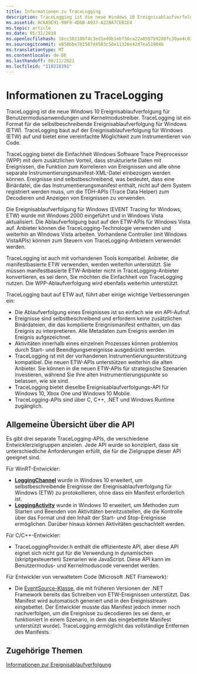 ```yaml
---
title: Informationen zu TraceLogging
description: TraceLogging ist die neue Windows 10 Ereignisablaufverfolgung für Benutzermodusanwendungen und Kernelmodustreiber.
ms.assetid: 8C6A9E91-98F9-4D6B-A937-A22BA7CEB1E4
ms.topic: article
ms.date: 05/31/2018
ms.openlocfilehash: 16cc38210bf4c3ed1ed0b1ebf56ca22a0597b9288fc30ae4c0231d5317465644
ms.sourcegitcommit: e858bbe701567d4583c50a11326e42d7ea51804b
ms.translationtype: MT
ms.contentlocale: de-DE
ms.lasthandoff: 08/11/2021
ms.locfileid: "118218391"
---
```

# <a name="about-tracelogging"></a>Informationen zu TraceLogging

TraceLogging ist die neue Windows 10 Ereignisablaufverfolgung für Benutzermodusanwendungen und Kernelmodustreiber. TraceLogging ist ein Format für die selbstbeschreibende Ereignisablaufverfolgung für Windows (ETW). TraceLogging baut auf der Ereignisablaufverfolgung für Windows (ETW) auf und bietet eine vereinfachte Möglichkeit zum Instrumentieren von Code.

TraceLogging bietet die Einfachheit Windows Software Trace Preprocessor (WPP) mit dem zusätzlichen Vorteil, dass strukturierte Daten mit Ereignissen, die Funktion zum Korrelieren von Ereignissen und alle ohne separate Instrumentierungsmanifest-XML-Datei einbezogen werden können. Ereignisse sind selbstbeschreibend, was bedeutet, dass eine Binärdatei, die das Instrumentierungsmanifest enthält, nicht auf dem System registriert werden muss, um die TDH-APIs (Trace Data Helper) zum Decodieren und Anzeigen von Ereignissen zu verwenden.

Die Ereignisablaufverfolgung für Windows (EVENT Tracing for Windows, ETW) wurde mit Windows 2000 eingeführt und in Windows Vista aktualisiert. Die Ablaufverfolgung baut auf den ETW-APIs für Windows Vista auf. Anbieter können die TraceLogging-Technologie verwenden und weiterhin an Windows Vista arbeiten. Vorhandene Controller (mit Windows VistaAPIs) können zum Steuern von TraceLogging-Anbietern verwendet werden.

TraceLogging ist auch mit vorhandenen Tools kompatibel. Anbieter, die manifestbasierte ETW verwenden, werden weiterhin unterstützt. Sie müssen manifestbasierte ETW-Anbieter nicht in TraceLogging-Anbieter konvertieren, es sei denn, Sie möchten die Einfachheit von TraceLogging nutzen. Die WPP-Ablaufverfolgung wird ebenfalls weiterhin unterstützt.

TraceLogging baut auf ETW auf, führt aber einige wichtige Verbesserungen ein:

-   Die Ablaufverfolgung eines Ereignisses ist so einfach wie ein API-Aufruf.
-   Ereignisse sind selbstbeschreibend und erfordern keine zusätzlichen Binärdateien, die das kompilierte Ereignismanifest enthalten, um das Ereignis zu interpretieren. Alle Metadaten zum Ereignis werden im Ereignis aufgezeichnet.
-   Aktivitäten innerhalb eines einzelnen Prozesses können problemlos durch Start- und Beendigungsereignisse ausgedrückt werden.
-   TraceLogging ist mit der vorhandenen Instrumentierungsunterstützung kompatibel. Die neuen ETW-APIs unterstützen weiterhin die alten Anbieter. Sie können in die neuen ETW-APIs für strategische Szenarien investieren, während Sie Ihre alten Instrumentierungspunkte so belassen, wie sie sind.
-   TraceLogging bietet dieselbe Ereignisablaufverfolgungs-API für Windows 10, Xbox One und Windows 10 Mobile.
-   TraceLogging-APIs sind über C, C++, .NET und Windows Runtime zugänglich.

## <a name="api-high-level-overview"></a>Allgemeine Übersicht über die API

Es gibt drei separate TraceLogging-APIs, die verschiedene Entwicklerzielgruppen anzielen. Jede API wurde so konzipiert, dass sie unterschiedliche Anforderungen erfüllt, die für die Zielgruppe dieser API geeignet sind.

Für WinRT-Entwickler:

-   [**LoggingChannel**](/uwp/api/Windows.Foundation.Diagnostics.LoggingChannel) wurde in Windows 10 erweitert, um selbstbeschreibende Ereignisse der Ereignisablaufverfolgung für Windows (ETW) zu protokollieren, ohne dass ein Manifest erforderlich ist.
-   [**LoggingActivity**](/windows/win32/api/traceloggingactivity/nl-traceloggingactivity-traceloggingactivity) wurde in Windows 10 erweitert, um Methoden zum Starten und Beenden von Aktivitäten bereitzustellen, die die Kontrolle über das Format und den Inhalt der Start- und Stop-Ereignisse ermöglichen. Darüber hinaus können Aktivitäten geschachtelt werden.

Für C/C++-Entwickler:

-   TraceLoggingProvider.h enthält die effizienteste API, aber diese API eignet sich nicht gut für die Verwendung in dynamischen (skriptgesteuerten) Szenarien wie JavaScript. Diese API kann im Benutzermodus- und Kernelmoduscode verwendet werden.

Für Entwickler von verwaltetem Code (Microsoft .NET Framework):

-   Die [EventSource-Klasse,](/dotnet/api/system.diagnostics.tracing.eventsource) die mit früheren Versionen der .NET Framework bereits das Schreiben von ETW-Ereignissen unterstützt. Das Manifest wird automatisch generiert und in den Ereignisstream eingebettet. Der Entwickler musste das Manifest jedoch immer noch nachverfolgen, um die Ereignisse zu decodieren (es sei denn, er funktioniert in einem Szenario, in dem das eingebettete Manifest unterstützt wurde). TraceLogging ermöglicht das vollständige Entfernen des Manifests.

## <a name="related-topics"></a>Zugehörige Themen

<dl> <dt>

[Informationen zur Ereignisablaufverfolgung](/windows/desktop/ETW/about-event-tracing)
</dt> </dl>

 

 